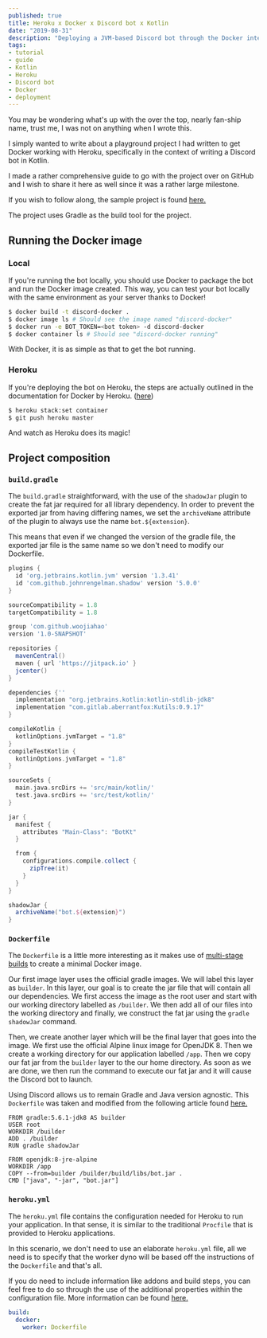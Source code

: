```yaml
---
published: true
title: Heroku x Docker x Discord bot x Kotlin
date: "2019-08-31"
description: "Deploying a JVM-based Discord bot through the Docker integration with Heroku"
tags:
- tutorial
- guide
- Kotlin
- Heroku
- Discord bot
- Docker
- deployment
---
```


You may be wondering what's up with the over the top, nearly fan-ship name, trust me, I was not on anything when I wrote
this.

I simply wanted to write about a playground project I had written to get Docker working with Heroku, specifically in the
context of writing a Discord bot in Kotlin.

I made a rather comprehensive guide to go with the project over on GitHub and I wish to share it here as well since it
was a rather large milestone.

If you wish to follow along, the sample project is found [here.](https://github.com/woojiahao/discord-docker)

The project uses Gradle as the build tool for the project.

## Running the Docker image

### Local

If you're running the bot locally, you should use Docker to package the bot and run the Docker image created. This way,
you can test your bot locally with the same environment as your server thanks to Docker!

```bash
$ docker build -t discord-docker .
$ docker image ls # Should see the image named "discord-docker"
$ docker run -e BOT_TOKEN=<bot token> -d discord-docker
$ docker container ls # Should see "discord-docker running"
```

With Docker, it is as simple as that to get the bot running.

### Heroku

If you're deploying the bot on Heroku, the steps are actually outlined in the documentation for Docker by
Heroku. ([here](https://devcenter.heroku.com/articles/build-docker-images-heroku-yml))

```bash
$ heroku stack:set container
$ git push heroku master
```

And watch as Heroku does its magic!

## Project composition

### `build.gradle`

The `build.gradle` straightforward, with the use of the `shadowJar` plugin to create the fat jar required for all
library dependency. In order to prevent the exported jar from having differing names, we set the `archiveName` attribute
of the plugin to always use the name `bot.${extension}`.

This means that even if we changed the version of the gradle file, the exported jar file is the same name so we don't
need to modify our Dockerfile.

```groovy
plugins {
  id 'org.jetbrains.kotlin.jvm' version '1.3.41'
  id 'com.github.johnrengelman.shadow' version '5.0.0'
}

sourceCompatibility = 1.8
targetCompatibility = 1.8

group 'com.github.woojiahao'
version '1.0-SNAPSHOT'

repositories {
  mavenCentral()
  maven { url 'https://jitpack.io' }
  jcenter()
}

dependencies {''
  implementation "org.jetbrains.kotlin:kotlin-stdlib-jdk8"
  implementation "com.gitlab.aberrantfox:Kutils:0.9.17"
}

compileKotlin {
  kotlinOptions.jvmTarget = "1.8"
}
compileTestKotlin {
  kotlinOptions.jvmTarget = "1.8"
}

sourceSets {
  main.java.srcDirs += 'src/main/kotlin/'
  test.java.srcDirs += 'src/test/kotlin/'
}

jar {
  manifest {
    attributes "Main-Class": "BotKt"
  }

  from {
    configurations.compile.collect {
      zipTree(it)
    }
  }
}

shadowJar {
  archiveName("bot.${extension}")
}
```

### `Dockerfile`

The `Dockerfile` is a little more interesting as it makes use
of [multi-stage builds](https://docs.docker.com/v17.09/engine/userguide/eng-image/multistage-build/) to create a minimal
Docker image.

Our first image layer uses the official gradle images. We will label this layer as `builder`. In this layer, our goal is
to create the jar file that will contain all our dependencies. We first access the image as the root user and start with
our working directory labelled as `/builder`. We then add all of our files into the working directory and finally, we
construct the fat jar using the `gradle shadowJar` command.

Then, we create another layer which will be the final layer that goes into the image. We first use the official Alpine
linux image for OpenJDK 8. Then we create a working directory for our application labelled `/app`. Then we copy our fat
jar from the `builder` layer to the our home directory. As soon as we are done, we then run the command to execute our
fat jar and it will cause the Discord bot to launch.

Using Discord allows us to remain Gradle and Java version agnostic. This `Dockerfile` was taken and modified from the
following article found [here.](https://www.richyhbm.co.uk/posts/kotlin-docker-spring-oh-my/)

```docker
FROM gradle:5.6.1-jdk8 AS builder
USER root
WORKDIR /builder
ADD . /builder
RUN gradle shadowJar

FROM openjdk:8-jre-alpine
WORKDIR /app
COPY --from=builder /builder/build/libs/bot.jar .
CMD ["java", "-jar", "bot.jar"]
```

### `heroku.yml`

The `heroku.yml` file contains the configuration needed for Heroku to run your application. In that sense, it is similar
to the traditional `Procfile` that is provided to Heroku applications.

In this scenario, we don't need to use an elaborate `heroku.yml` file, all we need is to specify that the worker dyno
will be based off the instructions of the `Dockerfile` and that's all.

If you do need to include information like addons and build steps, you can feel free to do so through the use of the
additional properties within the configuration file. More information can be
found [here.](https://devcenter.heroku.com/articles/build-docker-images-heroku-yml)

```yaml
build:
  docker:
    worker: Dockerfile
```
